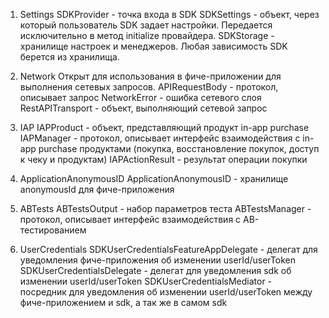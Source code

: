 1. Settings 
SDKProvider - точка входа в SDK
SDKSettings - объект, через который пользователь SDK задает настройки. Передается исключительно в метод initialize провайдера. 
SDKStorage - хранилище настроек и менеджеров. Любая зависимость SDK берется из хранилища. 

2. Network
Открыт для использования в фиче-приложении для выполнения сетевых запросов. 
APIRequestBody - протокол, описывает запрос 
NetworkError - ошибка сетевого слоя 
RestAPITransport - объект, выполняющий сетевой запрос

3. IAP
IAPProduct - объект, представляющий продукт in-app purchase 
IAPManager - протокол, описывает интерфейс взаимодействия с in-app purchase продуктами (покупка, восстановление покупок, доступ к чеку и продуктам)
IAPActionResult - результат операции покупки

4. ApplicationAnonymousID
ApplicationAnonymousID - хранилище anonymousId для фиче-приложения 

5. ABTests
ABTestsOutput - набор параметров теста 
ABTestsManager - протокол, описывает интерфейс взаимодействия с AB-тестированием 

6. UserCredentials 
SDKUserCredentialsFeatureAppDelegate - делегат для уведомления фиче-приложения об изменении userId/userToken
SDKUserCredentialsDelegate - делегат для уведомления sdk об изменении userId/userToken
SDKUserCredentialsMediator - посредник для уведомления об изменении userId/userToken между фиче-приложением и sdk, а так же в самом sdk 

